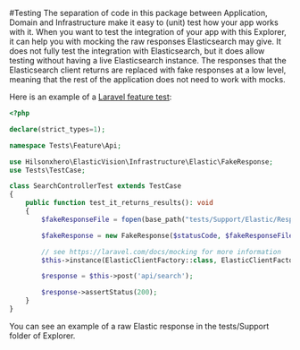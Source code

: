 #Testing
The separation of code in this package between Application, Domain and Infrastructure make it easy to (unit) test how your app works with it.
When you want to test the integration of your app with this Explorer, it can help you with mocking the raw responses Elasticsearch may give.
It does not fully test the integration with Elasticsearch, but it does allow testing without having a live Elasticsearch instance.
The responses that the Elasticsearch client returns are replaced with fake responses at a low level, meaning that the rest of the application does not need to work with mocks.

Here is an example of a [Laravel feature test](https://laravel.com/docs/testing):

```php
<?php

declare(strict_types=1);

namespace Tests\Feature\Api;

use Hilsonxhero\ElasticVision\Infrastructure\Elastic\FakeResponse;
use Tests\TestCase;

class SearchControllerTest extends TestCase
{
    public function test_it_returns_results(): void
    {
        $fakeResponseFile = fopen(base_path("tests/Support/Elastic/Responses/example.json"), 'rb');

        $fakeResponse = new FakeResponse($statusCode, $fakeResponseFile);

        // see https://laravel.com/docs/mocking for more information
        $this->instance(ElasticClientFactory::class, ElasticClientFactory::fake($fakeResponse));

        $response = $this->post('api/search');

        $response->assertStatus(200);
    }
}
```

You can see an example of a raw Elastic response in the tests/Support folder of Explorer.
